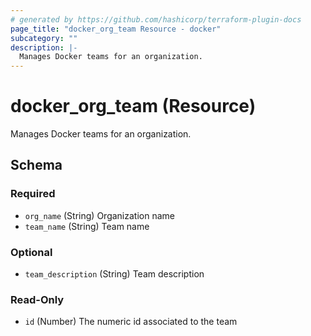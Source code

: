 ```yaml
---
# generated by https://github.com/hashicorp/terraform-plugin-docs
page_title: "docker_org_team Resource - docker"
subcategory: ""
description: |-
  Manages Docker teams for an organization.
---
```


# docker_org_team (Resource)

Manages Docker teams for an organization.



<!-- schema generated by tfplugindocs -->
## Schema

### Required

- `org_name` (String) Organization name
- `team_name` (String) Team name

### Optional

- `team_description` (String) Team description

### Read-Only

- `id` (Number) The numeric id associated to the team
